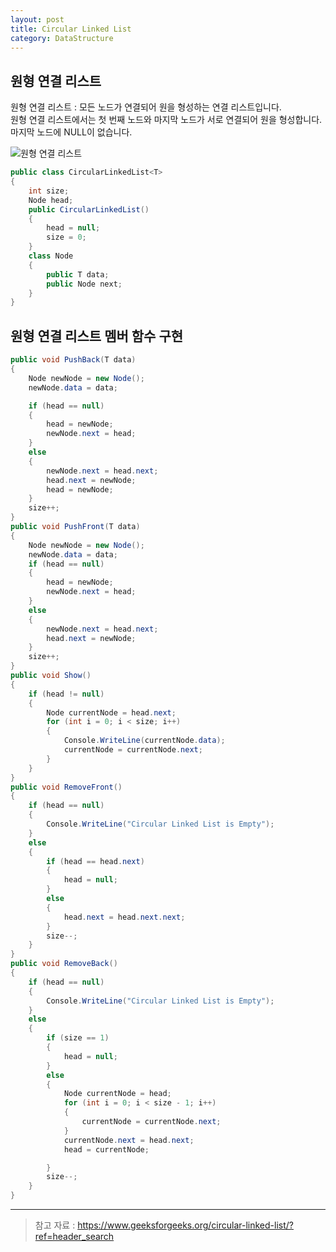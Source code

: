 ```yaml
---
layout: post
title: Circular Linked List
category: DataStructure
---
```


## 원형 연결 리스트

원형 연결 리스트 : 모든 노드가 연결되어 원을 형성하는 연결 리스트입니다.   
원형 연결 리스트에서는 첫 번째 노드와 마지막 노드가 서로 연결되어 원을 형성합니다.   
마지막 노드에 NULL이 없습니다.

![원형 연결 리스트](https://media.geeksforgeeks.org/wp-content/uploads/20240402130347/circular-linked-list-copy.webp)

~~~c#
public class CircularLinkedList<T>
{
    int size;
    Node head;
    public CircularLinkedList()
    {
        head = null;
        size = 0;
    }
    class Node
    {
        public T data;
        public Node next;
    }
}
~~~

## 원형 연결 리스트 멤버 함수 구현

~~~c#
public void PushBack(T data)
{
    Node newNode = new Node();
    newNode.data = data;

    if (head == null)
    {
        head = newNode;
        newNode.next = head;
    }
    else
    {
        newNode.next = head.next;
        head.next = newNode;
        head = newNode;
    }
    size++;
}
public void PushFront(T data)
{
    Node newNode = new Node();
    newNode.data = data;
    if (head == null)
    {
        head = newNode;
        newNode.next = head;
    }
    else
    {
        newNode.next = head.next;
        head.next = newNode;
    }
    size++;
}
public void Show()
{
    if (head != null)
    {
        Node currentNode = head.next;
        for (int i = 0; i < size; i++)
        {
            Console.WriteLine(currentNode.data);
            currentNode = currentNode.next;
        }
    }
}
public void RemoveFront()
{
    if (head == null)
    {
        Console.WriteLine("Circular Linked List is Empty");
    }
    else
    {
        if (head == head.next)
        {
            head = null;
        }
        else
        {
            head.next = head.next.next;
        }
        size--;
    }
}
public void RemoveBack()
{
    if (head == null)
    {
        Console.WriteLine("Circular Linked List is Empty");
    }
    else
    {
        if (size == 1)
        {
            head = null;
        }
        else
        {
            Node currentNode = head;
            for (int i = 0; i < size - 1; i++)
            {
                currentNode = currentNode.next;
            }
            currentNode.next = head.next;
            head = currentNode;

        }
        size--;
    }
}
~~~


___
> 참고 자료 : https://www.geeksforgeeks.org/circular-linked-list/?ref=header_search